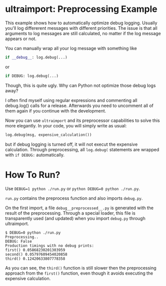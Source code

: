 # ultraimport: Preprocessing Example

This example shows how to automatically optimize debug logging. Usually you'll log differerent messages with different priorities. The issue is that all arguments to log messages are still calculated, no matter if the log message appears or not.

You can manually wrap all your log message with something like

```python
if __debug__: log.debug(...)
```

or

```python
if DEBUG: log.debug(...)
```

Though, this is quite ugly. Why can Python not optimize those debug logs away?

I often find myself using regular expressions and commenting all debug.log() calls for a release. Afterwards you need to uncomment all of them again if you continue with the development.

Now you can use `ultraimport` and its preprocessor capabilities to solve this more elegantly. In your code, you will simply write as usual:

```python
log.debug(msg, expensive_calculation())
```

but if debug logging is turned off, it will not execut the expensive calculation. Through preprocessing, all `log.debug(` statements are wrapped with `if DEBUG:` automatically.

# How To Run?

Use `DEBUG=1 python ./run.py` or `python DEBUG=0 python ./run.py`.

`run.py` contains the preprocess function and also imports `debug.py`.

On the first import, a file `debug__preprocessed__.py` is generated with the result of the preprocessing. Through a special loader, this file is transparently used (and updated) when you import `debug.py` through ultraimport.

```shell
$ DEBUG=0 python ./run.py
Preprocessing..
DEBUG: False
Production timings with no debug prints:
first() 0.05868230201303959
second() 0.05797609454020858
third() 0.12420633807778358
```

As you can see, the `third()` function is still slower then the preprocessing approach from the `first()` function, even though it avoids executing the expensive calculation.

